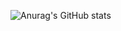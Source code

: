 ![Anurag's GitHub stats](https://github-readme-stats.vercel.app/api?username=bagelwastaken&show_icons=true&theme=tokyonight)
